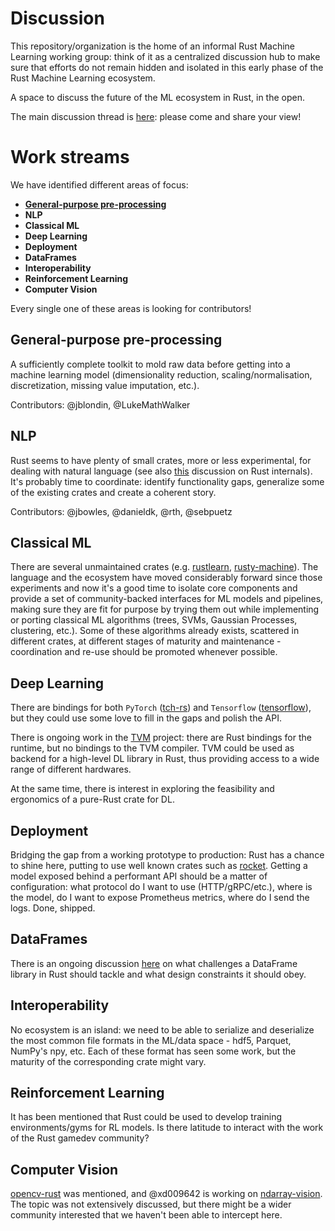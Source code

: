 # Discussion
This repository/organization is the home of an informal Rust Machine Learning working group: think of it as a centralized discussion hub to make sure that efforts do not remain hidden and isolated in this early phase of the Rust Machine Learning ecosystem.

A space to discuss the future of the ML ecosystem in Rust, in the open.

The main discussion thread is [here](https://github.com/rust-ml/discussion/issues/1): please come and share your view!

# Work streams

We have identified different areas of focus:

- [**General-purpose pre-processing**](#general-purpose-pre-processing)
- **NLP**
- **Classical ML**
- **Deep Learning**
- **Deployment**
- **DataFrames**
- **Interoperability**
- **Reinforcement Learning**
- **Computer Vision**

Every single one of these areas is looking for contributors!


## General-purpose pre-processing

A sufficiently complete toolkit to mold raw data before getting into a machine learning model (dimensionality reduction, scaling/normalisation, discretization, missing value imputation, etc.).

Contributors: @jblondin, @LukeMathWalker

## NLP

Rust seems to have plenty of small crates, more or less experimental, for dealing with natural language (see also [this](https://users.rust-lang.org/t/interest-for-nlp-in-rust/15331) discussion on Rust internals). It's probably time to coordinate: identify functionality gaps, generalize some of the existing crates and create a coherent story.

Contributors: @jbowles, @danieldk, @rth, @sebpuetz

## Classical ML

There are several unmaintained crates (e.g. [rustlearn](https://github.com/maciejkula/rustlearn), [rusty-machine](https://github.com/AtheMathmo/rusty-machine)). The language and the ecosystem have moved considerably forward since those experiments and now it's a good time to isolate core components and provide a set of community-backed interfaces for ML models and pipelines, making sure they are fit for purpose by trying them out while implementing or porting classical ML algorithms (trees, SVMs, Gaussian Processes, clustering, etc.). Some of these algorithms already exists, scattered in different crates, at different stages of maturity and maintenance - coordination and re-use should be promoted whenever possible.

## Deep Learning

There are bindings for both `PyTorch` ([tch-rs](https://github.com/LaurentMazare/tch-rs)) and `Tensorflow` ([tensorflow](https://github.com/tensorflow/rust)), but they could use some love to fill in the gaps and polish the API.

There is ongoing work in the [TVM](https://tvm.ai/) project: there are Rust bindings for the runtime, but no bindings to the TVM compiler. TVM could be used as backend for a high-level DL library in Rust, thus providing access to a wide range of different hardwares.

At the same time, there is interest in exploring the feasibility and ergonomics of a pure-Rust crate for DL.

## Deployment

Bridging the gap from a working prototype to production: Rust has a chance to shine here, putting to use well known crates such as [rocket](https://rocket.rs/). Getting a model exposed behind a performant API should be a matter of configuration: what protocol do I want to use (HTTP/gRPC/etc.), where is the model, do I want to expose Prometheus metrics, where do I send the logs. Done, shipped.

## DataFrames

There is an ongoing discussion [here](https://github.com/rust-dataframe/discussion/issues) on what challenges a DataFrame library in Rust should tackle and what design constraints it should obey.

## Interoperability

No ecosystem is an island: we need to be able to serialize and deserialize the most common file formats in the ML/data space - hdf5, Parquet, NumPy's npy, etc.
Each of these format has seen some work, but the maturity of the corresponding crate might vary.

## Reinforcement Learning

It has been mentioned that Rust could be used to develop training environments/gyms for RL models. Is there latitude to interact with the work of the Rust gamedev community?

## Computer Vision

[opencv-rust](https://github.com/twistedfall/opencv-rust) was mentioned, and @xd009642 is working on [ndarray-vision](https://github.com/xd009642/ndarray-vision). The topic was not extensively discussed, but there might be a wider community interested that we haven't been able to intercept here.

